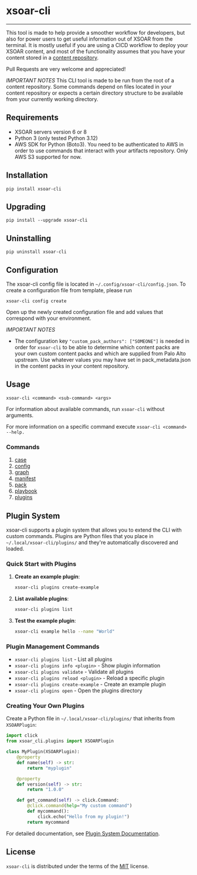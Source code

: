 # xsoar-cli
-----
This tool is made to help provide a smoother workflow for developers, but also for power users to get useful information out of XSOAR from the terminal. It is mostly useful if you are using a CICD workflow to deploy your XSOAR content, and most of the functionality assumes that you have your content stored in a [content repository](https://github.com/demisto/content-ci-cd-template).

Pull Requests are very welcome and appreciated!

*IMPORTANT NOTES*
This CLI tool is made to be run from the root of a content repository. Some commands depend on files located in your content repository or expects a certain directory structure to be available from your currently working directory.

## Requirements
- XSOAR servers version 6 or 8
- Python 3 (only tested Python 3.12)
- AWS SDK for Python (Boto3). You need to be authenticated to AWS in order to use commands that interact with your artifacts repository. Only AWS S3 supported for now.

## Installation
```
pip install xsoar-cli
```
## Upgrading
```
pip install --upgrade xsoar-cli
```
## Uninstalling
```
pip uninstall xsoar-cli
```

## Configuration
The xsoar-cli config file is located in `~/.config/xsoar-cli/config.json`. To create a configuration file from template, please run
```
xsoar-cli config create
```
Open up the newly created configuration file and add values that correspond with your environment.

*IMPORTANT NOTES*
- The configuration key `"custom_pack_authors": ["SOMEONE"]` is needed in order for `xsoar-cli` to be able to determine which content packs are your own custom content packs and which are supplied from Palo Alto upstream. Use whatever values you may have set in pack_metadata.json in the content packs in your content repository.

## Usage
```
xsoar-cli <command> <sub-command> <args>
```
For information about available commands, run `xsoar-cli` without arguments.

For more information on a specific command execute `xsoar-cli <command> --help.`

### Commands
1. [case](src/xsoar_cli/case/README.md)
2. [config](src/xsoar_cli/config/README.md)
3. [graph](src/xsoar_cli/graph/README.md)
4. [manifest](src/xsoar_cli/manifest/README.md)
5. [pack](src/xsoar_cli/pack/README.md)
6. [playbook](src/xsoar_cli/playbook/README.md)
7. [plugins](src/xsoar_cli/plugins/README.md)

## Plugin System

xsoar-cli supports a plugin system that allows you to extend the CLI with custom commands. Plugins are Python files that you place in `~/.local/xsoar-cli/plugins/` and they're automatically discovered and loaded.

### Quick Start with Plugins

1. **Create an example plugin**:
   ```bash
   xsoar-cli plugins create-example
   ```

2. **List available plugins**:
   ```bash
   xsoar-cli plugins list
   ```

3. **Test the example plugin**:
   ```bash
   xsoar-cli example hello --name "World"
   ```

### Plugin Management Commands

- `xsoar-cli plugins list` - List all plugins
- `xsoar-cli plugins info <plugin>` - Show plugin information
- `xsoar-cli plugins validate` - Validate all plugins
- `xsoar-cli plugins reload <plugin>` - Reload a specific plugin
- `xsoar-cli plugins create-example` - Create an example plugin
- `xsoar-cli plugins open` - Open the plugins directory

### Creating Your Own Plugins

Create a Python file in `~/.local/xsoar-cli/plugins/` that inherits from `XSOARPlugin`:

```python
import click
from xsoar_cli.plugins import XSOARPlugin

class MyPlugin(XSOARPlugin):
    @property
    def name(self) -> str:
        return "myplugin"

    @property
    def version(self) -> str:
        return "1.0.0"

    def get_command(self) -> click.Command:
        @click.command(help="My custom command")
        def mycommand():
            click.echo("Hello from my plugin!")
        return mycommand
```

For detailed documentation, see [Plugin System Documentation](src/xsoar_cli/plugins/README.md).

## License

`xsoar-cli` is distributed under the terms of the [MIT](https://spdx.org/licenses/MIT.html) license.
